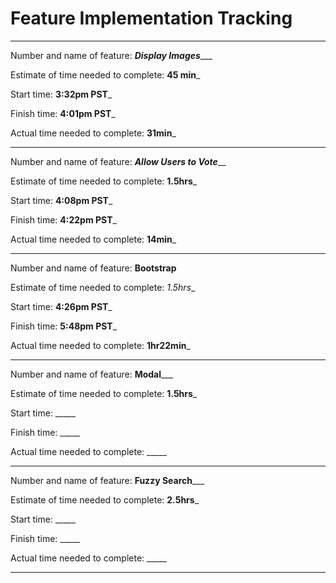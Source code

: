 
# Feature Implementation Tracking

-----

Number and name of feature: _______Display Images__________

Estimate of time needed to complete: __45 min___

Start time: __3:32pm PST___

Finish time: __4:01pm PST___

Actual time needed to complete: __31min___

-----

Number and name of feature: _______Allow Users to Vote_________

Estimate of time needed to complete: __1.5hrs___

Start time: __4:08pm PST___

Finish time: __4:22pm PST___

Actual time needed to complete: __14min___

-----

Number and name of feature: ____Bootstrap____

Estimate of time needed to complete: _1.5hrs__

Start time: __4:26pm PST___

Finish time: __5:48pm PST___

Actual time needed to complete: __1hr22min___

-----

Number and name of feature: ______Modal_________

Estimate of time needed to complete: __1.5hrs___

Start time: _____

Finish time: _____

Actual time needed to complete: _____

-----

Number and name of feature: ______Fuzzy Search_________

Estimate of time needed to complete: __2.5hrs___

Start time: _____

Finish time: _____

Actual time needed to complete: _____

-----
